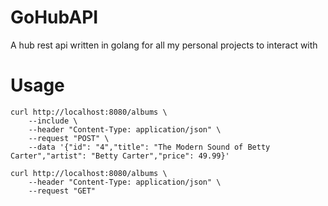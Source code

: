# GoHubAPI
A hub rest api written in golang for all my personal projects to interact with

# Usage 

```
curl http://localhost:8080/albums \
    --include \
    --header "Content-Type: application/json" \
    --request "POST" \
    --data '{"id": "4","title": "The Modern Sound of Betty Carter","artist": "Betty Carter","price": 49.99}'
```

```
curl http://localhost:8080/albums \
    --header "Content-Type: application/json" \
    --request "GET"
```




